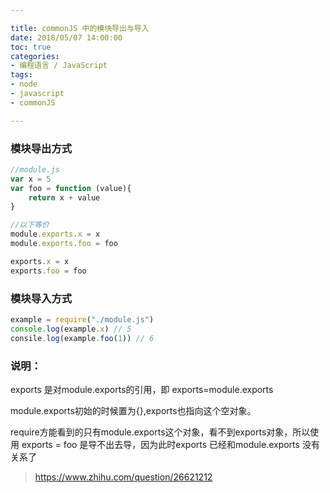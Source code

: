 ```yaml
---

title: commonJS 中的模块导出与导入
date: 2018/05/07 14:00:00
toc: true
categories:
- 编程语言 / JavaScript
tags:
- node
- javascript
- commonJS

---
```


### 模块导出方式

```js
//module.js
var x = 5
var foo = function (value){
    return x + value
}

//以下等价
module.exports.x = x
module.exports.foo = foo

exports.x = x
exports.foo = foo
```

### 模块导入方式
```js
example = require("./module.js")
console.log(example.x) // 5
consile.log(example.foo(1)) // 6
```

<!--more-->


### 说明：

exports 是对module.exports的引用，即 exports=module.exports

module.exports初始的时候置为{},exports也指向这个空对象。

require方能看到的只有module.exports这个对象，看不到exports对象，所以使用 exports = foo 是导不出去导，因为此时exports 已经和module.exports 没有关系了

> https://www.zhihu.com/question/26621212


